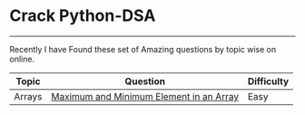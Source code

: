 # Crack Python-DSA

---

Recently I have Found these set of Amazing questions by topic wise on online.

| Topic  | Question                                     | Difficulty |
|--------|----------------------------------------------| ---|
| Arrays | [ Maximum and Minimum Element in an Array](https://github.com/BHariKrishnaReddy/Python-DSA/blob/main/MinMaxOfArray.py) |Easy|
